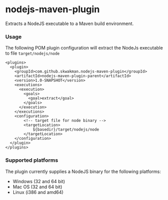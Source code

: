 nodejs-maven-plugin
===================

Extracts a NodeJS executable to a Maven build environment.

### Usage
The following POM plugin configuration will extract the NodeJs executable to file `target/nodejs/node`

    <plugins>
      <plugin>
        <groupId>com.github.skwakman.nodejs-maven-plugin</groupId>
        <artifactId>nodejs-maven-plugin-parent</artifactId>
        <version>1.0-SNAPSHOT</version>
        <executions>
          <execution>
            <goals>
              <goal>extract</goal>
            </goals>
          </execution>
        </executions>
        <configuration>
            <!-- target file for node binary -->
            <targetLocation>
                ${basedir}/target/nodejs/node
            </targetLocation>
        </configuration>
      </plugin>
    </plugins>

### Supported platforms

The plugin currently supplies a NodeJS binary for the following platforms:

* Windows (32 and 64 bit)
* Mac OS (32 and 64 bit)
* Linux (i386 and amd64)
